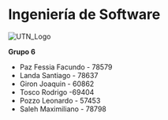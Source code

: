 # 				Ingeniería de Software

![UTN_Logo](../main/Recursos/utn_logo.png)

**Grupo 6**

- Paz Fessia Facundo - 78579
- Landa Santiago - 78637
- Giron Joaquin - 60862
- Tosco Rodrigo -69404
- Pozzo Leonardo - 57453
- Saleh Maximiliano - 78798


